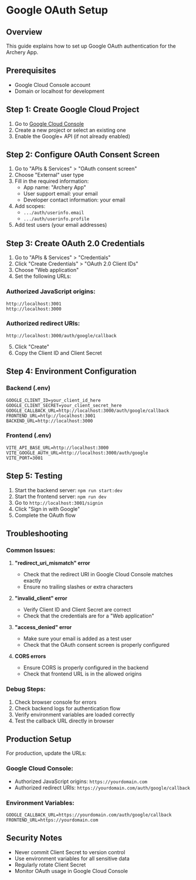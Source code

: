# Google OAuth Setup

## Overview
This guide explains how to set up Google OAuth authentication for the Archery App.

## Prerequisites
- Google Cloud Console account
- Domain or localhost for development

## Step 1: Create Google Cloud Project

1. Go to [Google Cloud Console](https://console.cloud.google.com/)
2. Create a new project or select an existing one
3. Enable the Google+ API (if not already enabled)

## Step 2: Configure OAuth Consent Screen

1. Go to "APIs & Services" > "OAuth consent screen"
2. Choose "External" user type
3. Fill in the required information:
   - App name: "Archery App"
   - User support email: your email
   - Developer contact information: your email
4. Add scopes:
   - `.../auth/userinfo.email`
   - `.../auth/userinfo.profile`
5. Add test users (your email addresses)

## Step 3: Create OAuth 2.0 Credentials

1. Go to "APIs & Services" > "Credentials"
2. Click "Create Credentials" > "OAuth 2.0 Client IDs"
3. Choose "Web application"
4. Set the following URLs:

### Authorized JavaScript origins:
```
http://localhost:3001
http://localhost:3000
```

### Authorized redirect URIs:
```
http://localhost:3000/auth/google/callback
```

5. Click "Create"
6. Copy the Client ID and Client Secret

## Step 4: Environment Configuration

### Backend (.env)
```env
GOOGLE_CLIENT_ID=your_client_id_here
GOOGLE_CLIENT_SECRET=your_client_secret_here
GOOGLE_CALLBACK_URL=http://localhost:3000/auth/google/callback
FRONTEND_URL=http://localhost:3001
BACKEND_URL=http://localhost:3000
```

### Frontend (.env)
```env
VITE_API_BASE_URL=http://localhost:3000
VITE_GOOGLE_AUTH_URL=http://localhost:3000/auth/google
VITE_PORT=3001
```

## Step 5: Testing

1. Start the backend server: `npm run start:dev`
2. Start the frontend server: `npm run dev`
3. Go to `http://localhost:3001/signin`
4. Click "Sign in with Google"
5. Complete the OAuth flow

## Troubleshooting

### Common Issues:

1. **"redirect_uri_mismatch" error**
   - Check that the redirect URI in Google Cloud Console matches exactly
   - Ensure no trailing slashes or extra characters

2. **"invalid_client" error**
   - Verify Client ID and Client Secret are correct
   - Check that the credentials are for a "Web application"

3. **"access_denied" error**
   - Make sure your email is added as a test user
   - Check that the OAuth consent screen is properly configured

4. **CORS errors**
   - Ensure CORS is properly configured in the backend
   - Check that frontend URL is in the allowed origins

### Debug Steps:

1. Check browser console for errors
2. Check backend logs for authentication flow
3. Verify environment variables are loaded correctly
4. Test the callback URL directly in browser

## Production Setup

For production, update the URLs:

### Google Cloud Console:
- Authorized JavaScript origins: `https://yourdomain.com`
- Authorized redirect URIs: `https://yourdomain.com/auth/google/callback`

### Environment Variables:
```env
GOOGLE_CALLBACK_URL=https://yourdomain.com/auth/google/callback
FRONTEND_URL=https://yourdomain.com
```

## Security Notes

- Never commit Client Secret to version control
- Use environment variables for all sensitive data
- Regularly rotate Client Secret
- Monitor OAuth usage in Google Cloud Console 